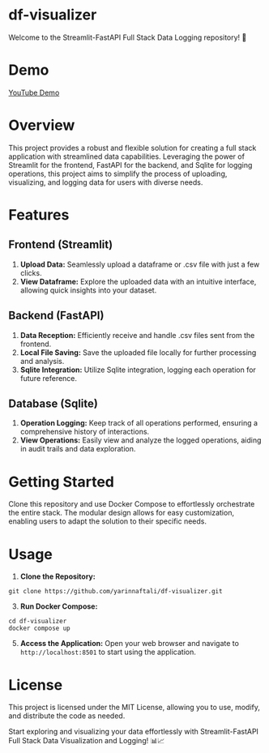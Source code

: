 # df-visualizer

Welcome to the Streamlit-FastAPI Full Stack Data Logging repository! 🚀

# Demo

[YouTube Demo](https://www.youtube.com/watch?v=fH6IAUSlDoc)

# Overview

This project provides a robust and flexible solution for creating a full stack application with streamlined data capabilities. Leveraging the power of Streamlit for the frontend, FastAPI for the backend, and Sqlite for logging operations, this project aims to simplify the process of uploading, visualizing, and logging data for users with diverse needs.

# Features

## Frontend (Streamlit)

1. **Upload Data:** Seamlessly upload a dataframe or .csv file with just a few clicks.
2. **View Dataframe:** Explore the uploaded data with an intuitive interface, allowing quick insights into your dataset.

## Backend (FastAPI)

1. **Data Reception:** Efficiently receive and handle .csv files sent from the frontend.
2. **Local File Saving:** Save the uploaded file locally for further processing and analysis.
3. **Sqlite Integration:** Utilize Sqlite integration, logging each operation for future reference.

## Database (Sqlite)

1. **Operation Logging:** Keep track of all operations performed, ensuring a comprehensive history of interactions.
2. **View Operations:** Easily view and analyze the logged operations, aiding in audit trails and data exploration.

# Getting Started

Clone this repository and use Docker Compose to effortlessly orchestrate the entire stack. The modular design allows for easy customization, enabling users to adapt the solution to their specific needs.

# Usage

1. **Clone the Repository:**

```
git clone https://github.com/yarinnaftali/df-visualizer.git
```

3. **Run Docker Compose:**

```
cd df-visualizer
docker compose up
```

5. **Access the Application:**
   Open your web browser and navigate to `http://localhost:8501` to start using the application.

# License

This project is licensed under the MIT License, allowing you to use, modify, and distribute the code as needed.

Start exploring and visualizing your data effortlessly with Streamlit-FastAPI Full Stack Data Visualization and Logging! 📊📈
